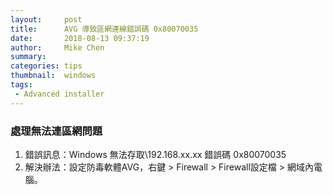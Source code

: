 ```yaml
---
layout:     post
title:      AVG 導致區網連線錯誤碼 0x80070035
date:       2018-08-13 09:37:19
author:     Mike Chen
summary:    
categories: tips
thumbnail:  windows
tags:
 - Advanced installer
---
```


### 處理無法連區網問題
1. 錯誤訊息：Windows 無法存取\\192.168.xx.xx 錯誤碼 0x80070035
2. 解決辦法：設定防毒軟體AVG，右鍵 > Firewall > Firewall設定檔 > 網域內電腦。